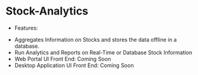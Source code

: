 # Stock-Analytics
* Features:
- Aggregates Information on Stocks and stores the data offline in a database.
- Run Analytics and Reports on Real-Time or Database Stock Information
- Web Portal UI Front End: Coming Soon
- Desktop Application UI Front End: Coming Soon
